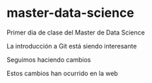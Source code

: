 # master-data-science

Primer dia de clase del Master de Data Science

La introducción a Git está siendo interesante

Seguimos haciendo cambios

Estos cambios han ocurrido en la web
